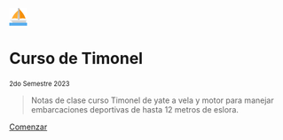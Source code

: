 ![logo](images/sailboat/favicon-32x32.png)

# Curso de Timonel

<small>2do Semestre 2023</small>
 
> Notas de clase curso Timonel de yate a vela y motor para manejar embarcaciones deportivas de hasta 12 metros de eslora.



[Comenzar](#certificado-de-timonel-de-yate)

<!-- background image ![](_media/bg.jpeg) -->


